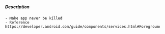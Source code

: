 ##### Description
    - Make app never be killed
    - Reference https://developer.android.com/guide/components/services.html#Foreground